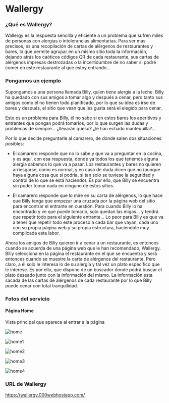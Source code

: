 # Wallergy

### ¿Qué es Wallergy?

Wallergy es la respuesta sencilla y eficiente a un problema que sufren miles de personas con alergias o intolerancias alimentarias. Para ser mas precisos, es una recopilación de cartas de alérgenos de restaurantes y bares, lo que permite agrupar en un mismo sitio toda la información, dejando atrás los caóticos códigos QR de cada restaurante, sus cartas de alérgenos impresas destrozadas o la incertidumbre de no saber si podré comer en este restaurante al que estoy entrando...   

### Pongamos un ejemplo

Supongamos a una persona llamada Billy, quien tiene alergia a la leche. Billy ha quedado con sus amigos a tomar algo y después a cenar, pero tanto sus amigos como él no tienen todo planificado, por lo que su idea es irse de bares y después, el sitio que vean que les gusta será el elegido para cenar. 

Esto es un problema para Billy, él no sabe si en estos bares los aperitivos y entrantes que pongan podrá tomarlos, por lo que surgen las dudas y problemas de siempre... ¿llevarán queso? ¿le han echado mantequilla?...

Por lo que decide preguntarle al camarero, de donde salen dos situaciones posibles:

- El camarero responde que no lo sabe y que va a preguntar en la cocina, y es aquí, con esa respuesta, donde ya todos los que tenemos alguna alergia sabemos lo que va a pasar. Los restaurantes y bares no quieren arriesgarse, como es normal, y en caso de duda dicen que no (aunque haya alguna cosa que si podría, si tan solo se tuviese la seguridad y control de lo que se está haciendo). Es por ello, que Billy se encuentra sin poder tomar nada en ninguno de estos sitios.

- El camarero responde que lo mire en su carta de alérgenos, lo que hace que Billy tenga que empezar una cruzada por la página web del sitio para encontrar el entrante en cuestión. Para cuando Billy lo ha encontrado y ve que puede tomarlo, solo quedan las migas... y tendrá que repetir todo para el siguiente entrante...
Lo peor para Billy es que va a tener que repetir todo este proceso a cada bar que vayan, cada uno con su propia página web y su propia estructura, haciéndole muy complicada esta labor.

Ahora los amigos de Billy quieren ir a cenar a un restaurante, es entonces cuando se acuerda de una página web que le han recomendado, Wallergy. Billy selecciona en la página el restaurante en el que se encuentra y será entonces cuando se muestre la carta de alérgenos del restaurante. Pero claro, a él solo le interesa lo de su alergía y tal vez un plato específico que le interese. Es por ello, que dispone de un buscador donde podrá buscar el plato deseado junto con la información del mismo. La información esta sacada de las cartas de alérgenos de cada restaurante por lo que Billy puede cenar con total tranquilidad. 

### Fotos del servicio

#### Página Home

Vista principal que aparece al entrar a la página

![home](https://user-images.githubusercontent.com/79532837/133968163-73d68160-fbe5-4f09-a49b-e975e05843cc.PNG)

![home1](https://user-images.githubusercontent.com/79532837/133968111-2a122527-c7fb-4d1e-8054-790b8485a97c.PNG)

![home2](https://user-images.githubusercontent.com/79532837/133968171-e98a156d-b48e-42ed-b19f-e5031119fbbb.PNG)

![home3](https://user-images.githubusercontent.com/79532837/133968181-068db1ff-1a05-4144-8c11-a4b778fe43bb.PNG)

![home4](https://user-images.githubusercontent.com/79532837/133968774-bab542c1-9354-4489-a158-0746ce999348.PNG)



### URL de Wallergy

https://wallergy.000webhostapp.com/




